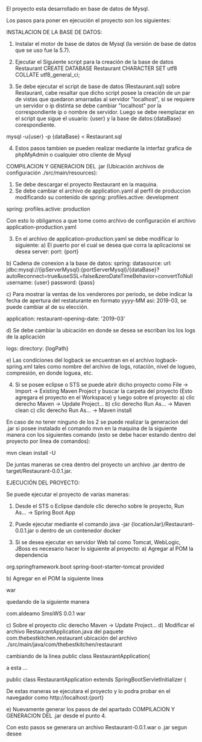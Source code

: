 El proyecto esta desarrollado en base de datos de Mysql.

Los pasos para poner en ejecución el proyecto son los siguientes:

INSTALACION DE LA BASE DE DATOS:

1. Instalar el motor de base de datos de Mysql (la versión de base de datos que se uso fue la 5.7).

2. Ejecutar el Siguiente script para la creación de la base de datos Restaurant
CREATE DATABASE Restaurant CHARACTER SET utf8 COLLATE utf8_general_ci;

3. Se debe ejecutar el script de base de datos (Restaurant.sql) sobre Restaurant, cabe resaltar que dicho script posee la creación de un par de vistas que quedaron amarradas al servidor "localhost", si se requiere un servidor o ip distinta se debe cambiar "localhost" por la correspondiente ip o nombre de servidor.
Luego se debe reemplazar en el script que sigue el usuario: {user} y la base de datos:{dataBase} corespondiente. 

mysql -u{user} -p {dataBase} < Restaurant.sql

4. Estos pasos tambien se pueden realizar mediante la interfaz grafica de phpMyAdmin o cualquier otro cliente de Mysql


COMPILACION Y GENERACION DEL .jar (Ubicación archivos de configuración ./src/main/resources):

1. Se debe descargar el proyecto Restaurant en la maquina.
2. Se debe cambiar el archivo de application.yaml al perfil de produccion modificando su contenido de 
spring:
  profiles.active: development
 
spring:
  profiles.active: production
  
Con esto lo obligamos a que tome como archivo de configuración el archivo application-production.yaml

3. En el archivo de application-production.yaml se debe modificar lo siguiente:
  a) El puerto por el cual se desea que corra la aplicacionsi se desea
  server:
    port: {port}
    
  b) Cadena de conexion a la base de datos:
  spring:
    datasource:
      url: jdbc:mysql://{ipServerMysql}:{portServerMysql}/{dataBase}?autoReconnect=true&useSSL=false&zeroDateTimeBehavior=convertToNull
        username: {user}
        password: {pass}
  
  c) Para mostrar la ventas de los venderores por periodo, se debe indicar la fecha de apertura del restaturante en formato     yyyy-MM asi: 2019-03, se puede cambiar al de su elección.
  
  application:
    restaurant-opening-date: '2019-03'

  d) Se debe cambiar la ubicación en donde se desea se escriban los los logs de la aplicación
  
  logs:
    directory: {logPath}
    
  e) Las condiciones del logback se encuentran en el archivo logback-spring.xml tales como nombre del archivo de logs, rotación, nivel de logueo, compresión, en donde loguea, etc.

4. Si se posee eclipse o STS se puede abrir dicho proyecto como File -> Import -> Existing Maven Project y buscar la carpeta del proyecto (Esto agregara el proyecto en el Workspace) y luego sobre el proyecto:
  a) clic derecho Maven -> Update Project...
  b) clic derecho Run As... -> Maven clean
  c) clic derecho Run As... -> Maven install

En caso de no tener ninguno de los 2 se puede realizar la generacion del .jar si posee instalado el comando mvn en la maquina de la siguiente manera con los siguientes comando (esto se debe hacer estando dentro del proyecto por linea de comandos):

mvn clean install -U

De juntas maneras se crea dentro del proyecto un archivo .jar dentro de target/Restaurant-0.0.1.jar.


EJECUCIÓN DEL PROYECTO:

Se puede ejecutar el proyecto de varias maneras:
1. Desde el STS o Eclipse dandole clic derecho sobre le proyecto, Run As... -> Spring Boot App

2. Puede ejecutar mediante el comando java -jar {locationJar}/Restaurant-0.0.1.jar o dentro de un contenedor docker

3. Si se desea ejecutar en servidor Web tal como Tomcat, WebLogic, JBoss es necesario hacer lo siguiente al proyecto:
  a) Agregar al POM la dependencia 
  <dependency>
			<groupId>org.springframework.boot</groupId>
			<artifactId>spring-boot-starter-tomcat</artifactId>
			<scope>provided</scope>
	</dependency>
  
  b) Agregar en el POM la siguiente linea 
  
  <packaging>war</packaging>
  
  quedando de la siguiente manera
  
  <groupId>com.aldeamo</groupId>
	<artifactId>SmsiWS</artifactId>
	<version>0.0.1</version>
	<packaging>war</packaging>
  
  c) Sobre el proyecto clic derecho Maven -> Update Project...
  d) Modificar el archivo RestaurantApplication.java del paquete com.thebestkitchen.restaurant ubicación del archivo ./src/main/java/com/thebestkitchen/restaurant
  
  cambiando de la linea 
  public class RestaurantApplication{
  
  a esta ...
  
  public class RestaurantApplication extends SpringBootServletInitializer {
  
  De estas maneras se ejecutara el proyecto y lo podra probar en el navegador como http://localhost:{port}

  e) Nuevamente generar los pasos de del apartado COMPILACION Y GENERACION DEL .jar desde el punto 4.
  
  Con esto pasos se generara un archivo Restaurant-0.0.1.war o .jar segun desee
